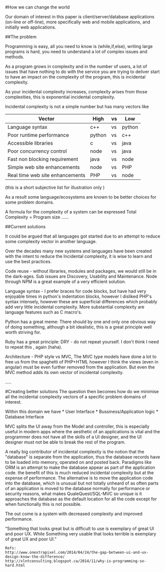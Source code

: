 #How we can change the world

Our domain of interest in this paper is client/server/database applications (on-line or off-line),
more specifically web and mobile applications, and initially web applications.

##The problem

Programming is easy, all you need to know is (while,if,else), writing large programs is hard, you need to 
understand a lot of complex issues and methods.

As a program grows in complexity and in the number of users, a lot of issues
that have nothing to do with the service you are trying to deliver
start to have an impact on the complexity of the program, 
this is incidental complexity.
 
As your incidental complexity increases, complexity arises from those complexities,
this is exponential incidental complexity.
 
Incidental complexity is not a simple number but has many vectors like 

| Vector                          | High   | vs | Low    |
|---------------------------------|--------|----|--------|
| Language syntax                 | c++    | vs | python |
| Poor runtime performance        | python | vs | c++    |
| Accessible libraries            | c      | vs | java   |
| Poor concurrency control        | node   | vs | java   |
| Fast non blocking requirement   | java   | vs | node   |
| Simple web site enhancements    | node   | vs | PHP    |
| Real time web site enhancements | PHP    | vs | node   |

(this is a short subjective list for illustration only )	

As a result some language/ecosystems are known to be better choices for some problem domains.
 
 
A formula for the complexity of a system can be expressed
	Total Complexity = Program size ......
	

##Current solutions

It could be argued that all languages got started due to an attempt to reduce some complexity vector in another language.

Over the decades many new systems and languages have been created with the intent to reduce 
the Incidental complexity, it is wise to learn and use the best practices.


Code reuse - without libraries, modules and packages, we would still be in the dark-ages. 
Sub issues are Discovery, Usability and Maintenance. Node through NPM is a great example 
of a very efficient solution.

Language syntax - I prefer braces for code blocks, but have had very enjoyable times in python's indentation blocks,
however I disliked PHP's syntax intensely, however these are superficial differences which probably 
add very little incidental complexity. More substantial complexity are language features such as C macro's.




Python has a great meme: There should by one and only one obvious way of doing something, 
although a bit idealistic, this is a great principle well worth striving for.

Ruby has a great principle: DRY - do not repeat yourself. I don't think I need to repeat this , again (haha).

Architecture - PHP style vs MVC, The MVC type models have done a lot to free us from the spaghetti of PHP+HTML
however I think the views (even in angular) must be even further removed from the application.
But even the MVC method adds its own vector of incidental complexity.

.....

#Creating better solutions
The question then becomes how do we minimise all the incidental complexity vectors of a specific problem domains of interest.

Within this domain we have 
		* User Interface
		* Bussiness/Application logic
		* Database Interface
		
MVC splits the UI away from the Model and controller, this is especially useful in modern apps where the aesthetic of an applications is vital and the
programmer does not have all the skills of a UI designer, and the UI designer must not be able to break the rest of the program.

A really big contributor of incidental complexity is the notion that the "database" is separate from the application, thus the database records have to be loaded into memory, operated on and posted back. Paradigms like ORM is an attempt to make the database appear as part of the application code. the benefit of this is much reduced incidental complexity but at the expense of performance. The alternative is to move the application code into the database, which is unusual but not totally unheard of as often parts of an application is moved to the database normally for performance or security reasons, what makes QualeQuest/SQL-MVC so unique is it approaches the database as the default location for all the code except for when functionally this is not possible. 

The out come is a system with decreased complexity and improved performance.

	
“Something that looks great but is difficult to use is exemplary of great UI and poor UX. 
While Something very usable that looks terrible is exemplary of great UX and poor UI.”	
	
	
	Refs:
	http://www.onextrapixel.com/2014/04/24/the-gap-between-ui-and-ux-design-know-the-difference/
	http://xlntconsulting.blogspot.ca/2014/11/why-is-programming-so-hard.html
	